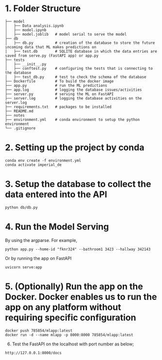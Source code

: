 # 1. Folder Structure
```
├── model
│   ├── Data analysis.ipynb  
│   ├── model.ipynb
│   ├── model.joblib   # model serial to serve the model
├── db
│   ├── db.py          # creation of the database to store the future incoming data that ML makes predictions on
│   ├── test.db        # SQLITE database in which the data entries are saved from serve.py (FastAPI app) or app.py
├── tests
│   ├── __init__.py
│   ├── conftest.py    # configuring the tests that is connecting to the database 
│   ├── test_db.py     # test to check the schema of the database
├── Dockerfile         # To build the docker image
├── app.py             # run the ML predictions 
├── app.log            # logging the database issues/activities
├── server.py          # serving the ML on FastAPI
├── server.log         # logging the database activities on the server.log
├── requirements.txt   # packages to be installed
├── README.md          
├── notes
├── environment.yml    # conda environment to setup the python environment
└── .gitignore
```

# 2. Setting up the project by conda
   
```
conda env create -f environment.yml
conda activate imperial_de
```

# 3. Setup the database to collect the data entered into the API

```
python db/db.py
```

# 4. Run the Model Serving
By using the argparse. For example,

```
python app.py --home-id "fknr324" --bathroom1 3423 --hallway 342143
```

Or by running the app on FastAPI
``` 
uvicorn serve:app
```

# 5. (Optionally) Run the app on the Docker. Docker enables us to run the app on any platform without requiring specific configuration

```
docker push 785854/mlapp:latest
docker run -d --name mlapp -p 8000:8000 785854/mlapp:latest
```

6. Test the FastAPI on the localhost with port number as below;

```
http://127.0.0.1:8000/docs
```
